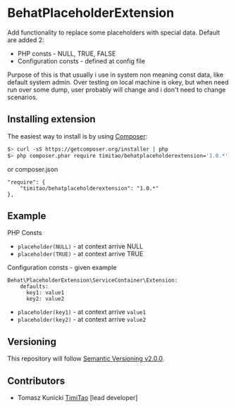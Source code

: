 BehatPlaceholderExtension
================

Add functionality to replace some placeholders with special data.
Default are added 2:
* PHP consts - NULL, TRUE, FALSE
* Configuration consts - defined at config file

Purpose of this is that usually i use in system non meaning const data, like default system admin.
Over testing on local machine is okey, but when need run over some dump, user probably will change and i don't need to change scenarios.

## Installing extension

The easiest way to install is by using [Composer](https://getcomposer.org):

```bash
$> curl -sS https://getcomposer.org/installer | php
$> php composer.phar require timitao/behatplaceholderextension='1.0.*'
```

or composer.json

    "require": {
        "timitao/behatplaceholderextension": "1.0.*"
    },


## Example

PHP Consts
* ``placeholder(NULL)`` - at context arrive NULL
* ``placeholder(TRUE)`` - at context arrive TRUE

Configuration consts - given example

    Behat\PlaceholderExtension\ServiceContainer\Extension:
        defaults:
          key1: value1
          key2: value2


* ``placeholder(key1)`` - at context arrive ``value1``
* ``placeholder(key2)`` - at context arrive ``value2``

## Versioning
 
This repository will follow [Semantic Versioning v2.0.0](http://semver.org/spec/v2.0.0.html).

## Contributors

* Tomasz Kunicki [TimiTao](http://github.com/timiTao) [lead developer]

